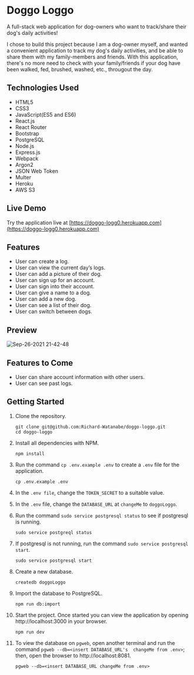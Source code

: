 # Doggo Loggo

A full-stack web application for dog-owners who want to track/share their dog's daily activities!

I chose to build this project because I am a dog-owner myself, and wanted a convenient application to track my dog's daily activities, and be able to share them with my family-members and friends. With this application, there's no more need to check with your family/friends if your dog have been walked, fed, brushed, washed, etc., througout the day. 

## Technologies Used

- HTML5
- CSS3
- JavaScript(ES5 and ES6)
- React.js
- React Router
- Bootstrap
- PostgreSQL
- Node.js
- Express.js
- Webpack
- Argon2
- JSON Web Token
- Multer
- Heroku
- AWS S3

## Live Demo

Try the application live at [https://doggo-logg0.herokuapp.com](https://doggo-logg0.herokuapp.com)

## Features

- User can create a log.
- User can view the current day’s logs.
- User can add a picture of their dog.
- User can sign up for an account.
- User can sign into their account.
- User can give a name to a dog.
- User can add a new dog.
- User can see a list of their dog.
- User can switch between dogs.

## Preview

![Sep-26-2021 21-42-48](https://user-images.githubusercontent.com/85139853/134846523-3db0d5a4-923c-487c-941d-300df97280b6.gif)

## Features to Come

- User can share account information with other users.
- User can see past logs.


## Getting Started

1. Clone the repository.

    ```shell
    git clone git@github.com:Richard-Watanabe/doggo-loggo.git
    cd doggo-loggo
    ```

2. Install all dependencies with NPM.

    ```shell
    npm install
    ```

3. Run the command `cp .env.example .env` to create a `.env` file for the application.

    ```shell
    cp .env.example .env
    ```
    
4. In the `.env file`, change the `TOKEN_SECRET` to a suitable value.

 
5. In the `.env` file, change the `DATABASE_URL` at `changeMe` to `doggoLoggo`.


6. Run the command `sudo service postgresql status` to see if postgresql is running.

    ```shell
    sudo service postgreql status
    ```
    
7. If postgresql is not running, run the command `sudo service postgresql start`.

    ```shell
    sudo service postgresql start
    ```

8. Create a new database.

    ```shell
    createdb doggoLoggo
    ```

9. Import the database to PostgreSQL.

    ```shell
    npm run db:import
    ```

10. Start the project. Once started you can view the application by opening http://localhost:3000 in your browser.

    ```shell
    npm run dev
    ```

11. To view the database on `pgweb`, open another terminal and run the command `pgweb --db=<insert DATABASE_URL's  changeMe from .env>`; then, open the browser to http://localhost:8081.

    ```shell
    pgweb --db=<insert DATABASE_URL changeMe from .env>
    ```


